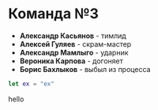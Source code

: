 # Команда №3
- **Александр Касьянов** - тимлид
- **Алексей Гуляев** - скрам-мастер
- **Александр Мамлыго** - ударник
- **Вероника Карпова** - догоняет
- **Борис Бахлыков** - выбыл из процесса

```swift
let ex = "ex"
```
hello
